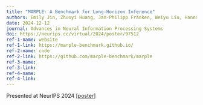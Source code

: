 ```yaml
---
title: "MARPLE: A Benchmark for Long-Horizon Inference"
authors: Emily Jin, Zhuoyi Huang, Jan-Philipp Fränken, Weiyu Liu, Hannah Cha, Erik Brockbank, <b>Sarah A. Wu</b>, Ruohan Zhang, Jiajun Wu, and Tobias Gerstenberg
date: 2024-12-12
journal: Advances in Neural Information Processing Systems
doi: https://neurips.cc/virtual/2024/poster/97512
ref-1-name: website
ref-1-link: https://marple-benchmark.github.io/
ref-2-name: code
ref-2-link: https://github.com/marple-benchmark/marple
ref-3-name:
ref-3-link:
ref-4-name: 
ref-4-link: 
---
```


Presented at NeurIPS 2024 [<a href="/assets/posters/jin2024marple.pdf" target="_blank">poster</a>]

